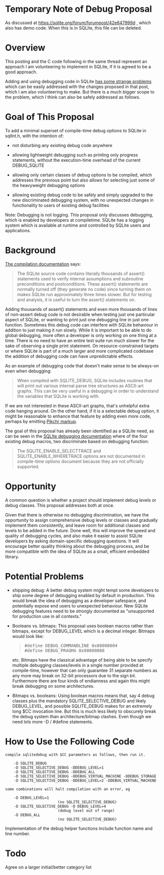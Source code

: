 # Temporary Note of Debug Proposal

As discussed at https://sqlite.org/forum/forumpost/42e647999d , which also has demo code. 
When this is in SQLite, this file can be deleted. 


# Overview

This posting and the C code following in the same thread represent an approach I am volunteering to implement in SQLite, if it is agreed to be a good approach. 

Adding and using debugging code in SQLite [has some strange problems](1772cb4a37) which can be easily addressed with the changes proposed in that post, which I am also volunteering to make. But there is a much bigger scope to the problem, which I think can also be safely addressed as follows.

# Goal of This Proposal

To add a minimal superset of compile-time debug options to SQLite in sqlInt.h,
with the intention of:

* not disturbing any existing debug code anywhere

* allowing lightweight debugging such as printing only progress
statements, without the execution-time overhead of the current
DEBUG_SQLITE

* allowing only certain classes of debug options to be compiled, which
addresses the previous point but also allows for selecting just some of the
heavyweight debugging options 

* allowing existing debug code to be safely and simply upgraded to the new
discriminated debugging system, with no unexpected changes in functionality to
users of existing debug facilities

Note: Debugging is not logging. This proposal only discusses debugging, which
is enabled by developers at compiletime. SQLite has a logging system which is
available at runtime and controlled by SQLite users and applications.

# Background

[The compilation documentation](https://www.sqlite.org/compile.html#debugoptions) says:

>The SQLite source code contains literally thousands of assert() statements
used to verify internal assumptions and subroutine preconditions and
postconditions. These assert() statements are normally turned off (they
generate no code) since turning them on makes SQLite run approximately three
times slower. But for testing and analysis, it is useful to turn the assert()
statements on.

Adding thousands of assert() statements and even more thousands of lines
of non-assert debug code is not desirable when testing just one particular aspect of SQLite, or wanting to print just one debugging line in just one function. Sometimes this debug code can interfere with SQLite behaviour in addition to just making it run slowly. While it is important to be able to do global debugging, more often a developer is only working on one thing at a time. There is no need to have an entire test suite run much slower for the sake of
observing a single print statement. On resource-constrained targets or where
SQLite is part of a much larger and more complicated codebase the addition of
debugging code can have unpredictable effects.

As an example of debugging code that doesn't make sense to be always-on even
when debugging:

> When compiled with SQLITE_DEBUG, SQLite includes routines that will
print out various internal parse tree structures as ASCII-art graphs.
This can be very useful in a debugging in order to understand the
variables that SQLite is working with.

If we are not interested in these ASCII-art graphs, that's unhelpful extra code
hanging around. On the other hand, if it is a selectable debug option, it might be reasonable to enhance that feature by adding even more code, perhaps by emitting [Pikchr markup](https://pikchr.org/home/doc/trunk/homepage.md).

The goal of this proposal has already been identified as a SQLite need, as
can be seen in the [SQLIte debugging documentation](https://www.sqlite.org/debugging.html) where of the four existing debug macros, two discriminate based on debugging function:

>The SQLITE_ENABLE_SELECTTRACE and SQLITE_ENABLE_WHERETRACE options
are not documented in compile-time options document because they are
not officially supported.

# Opportunity

A common question is whether a project should implement debug levels or debug
classes. This proposal addresses both at once.

Given that there is otherwise no debugging discrimination, we have the
opportunity to assign comprehensive debug levels or classes and
gradually implement them consistently, and leave room for additional
classes and levels to be added in the future. Done well, this will
improve the speed and quality of debugging cycles, and also make it
easier to assist SQLite developers by asking domain-specific debugging
questions. It will encourage better quality thinking about the
debugging process, and be more compatible with the idea of SQLite as a
small, efficient embedded library.

# Potential Problems

* shipping debug: A better debug system might tempt some developers to ship
  some degree of debugging enabled by default in production. This would break
  the idea of debugging as a developer safespace, and potentially expose end
  users to unexpected behaviour. New SQLite debugging features need to be
  strongly documented as "unsupported for production use in all contexts."

* Booleans vs. bitmaps: This proposal uses boolean macros rather than bitmaps,
  except for DEBUG_LEVEL which is a decimal integer.
  Bitmaps would look like:
  <blockquote><tt>
        #define DEBUG_COMMANDLINE 0x00000004<br>
        #define DEBUG_PRAGMA      0x00000008<br>
  </tt></blockquote>
  etc.
  Bitmaps have the classical advantage of being able to be specify multiple
  debugging classes/levels in a single number provided at compile-time, however
  that can only guarantee 31 separate numbers as any more may break on 32-bit
  processors due to the sign bit. Furthermore there are four kinds of endianness
  and again this might break debugging on some architectures.

* Bitmaps vs. booleans: Using boolean macros means that, say 4 debug classes plus the mandatory SQLITE_SELECTIVE_DEBUG and likely DEBUG_LEVEL, and possible SQLITE_DEBUG makes for an extremely long $CC invocation line. But this is much
  less likely to obscurely break the debug system than architecture/bitmap 
  clashes. Even though we need lots more -D / #define statements.

# How to Use the Following Code

```
compile sqlitedebug with $CC parameters as follows, then run it.
 
    -D SQLITE_DEBUG
    -D SQLITE_SELECTIVE_DEBUG -DDEBUG_LEVEL=1
    -D SQLITE_SELECTIVE_DEBUG -DDEBUG_ALL
    -D SQLITE_SELECTIVE_DEBUG -DDEBUG_VIRTUAL_MACHINE -DDEBUG_STORAGE
    -D SQLITE_SELECTIVE_DEBUG -DDEBUG_LEVEL=2 -DDEBUG_VIRTUAL_MACHINE

some combinations will halt compilation with an error, eg

    -D DEBUG_LEVEL=1                     
                        (no SQLITE_SELECTIVE_DEBUG)
    -D SQLITE_SELECTIVE_DEBUG -D DEBUG_LEVEL=4
                        (debug level out of range)
    -D DEBUG_ALL
                        (no SQLITE_SELECTIVE_DEBUG)

```

Implementation of the debug helper functions include function name and line
number.

# Todo

Agree on a larger initial/better category list

